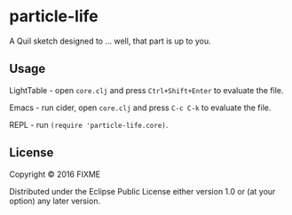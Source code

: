 # particle-life

A Quil sketch designed to ... well, that part is up to you.

## Usage

LightTable - open `core.clj` and press `Ctrl+Shift+Enter` to evaluate the file.

Emacs - run cider, open `core.clj` and press `C-c C-k` to evaluate the file.

REPL - run `(require 'particle-life.core)`.

## License

Copyright © 2016 FIXME

Distributed under the Eclipse Public License either version 1.0 or (at
your option) any later version.
